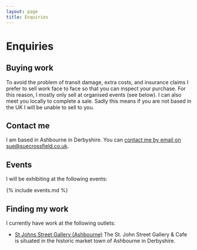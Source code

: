 ```yaml
---
layout: page
title: Enquiries
---
```


# Enquiries

## Buying work

To avoid the problem of transit damage, extra costs, and insurance claims I prefer to sell work face to face so that you can inspect your purchase. For this reason, I mostly only sell at organised events (see below). I can also meet you locally to complete a sale. Sadly this means if you are not based in the UK I will be unable to sell to you.

## Contact me

I am based in Ashbourne in Derbyshire. You can <a href="mailto:sue@suecrossfield.co.uk" title="Click here to email" class="email">contact me by email on sue@suecrossfield.co.uk</a>.

## Events

I will be exhibiting at the following events:

{% include events.md %}

## Finding my work

I currently have work at the following outlets:

* [St Johns Street Gallery (Ashbourne)](https://stjohngalleryandcafe.co.uk/)
  The St. John Street Gallery & Cafe is situated in the historic market town of Ashbourne in Derbyshire.
